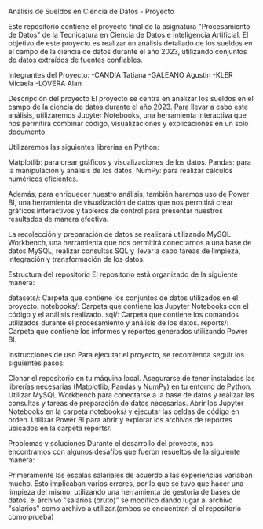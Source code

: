 Análisis de Sueldos en Ciencia de Datos - Proyecto

Este repositorio contiene el proyecto final de la asignatura "Procesamiento de Datos" de la Tecnicatura en Ciencia de Datos e Inteligencia Artificial. El objetivo de este proyecto es realizar un análisis detallado de los sueldos en el campo de la ciencia de datos durante el año 2023, utilizando conjuntos de datos extraídos de fuentes confiables.

Integrantes del Proyecto:
-CANDIA Tatiana
-GALEANO Agustin
-KLER Micaela
-LOVERA Alan

Descripción del proyecto
El proyecto se centra en analizar los sueldos en el campo de la ciencia de datos durante el año 2023. Para llevar a cabo este análisis, utilizaremos Jupyter Notebooks, una herramienta interactiva que nos permitirá combinar código, visualizaciones y explicaciones en un solo documento.

Utilizaremos las siguientes librerías en Python:

Matplotlib: para crear gráficos y visualizaciones de los datos.
Pandas: para la manipulación y análisis de los datos.
NumPy: para realizar cálculos numéricos eficientes.

Además, para enriquecer nuestro análisis, también haremos uso de Power BI, una herramienta de visualización de datos que nos permitirá crear gráficos interactivos y tableros de control para presentar nuestros resultados de manera efectiva.

La recolección y preparación de datos se realizará utilizando MySQL Workbench, una herramienta que nos permitirá conectarnos a una base de datos MySQL, realizar consultas SQL y llevar a cabo tareas de limpieza, integración y transformación de los datos.

Estructura del repositorio
El repositorio está organizado de la siguiente manera:

datasets/: Carpeta que contiene los conjuntos de datos utilizados en el proyecto.
notebooks/: Carpeta que contiene los Jupyter Notebooks con el código y el análisis realizado.
sql/: Carpeta que contiene los comandos utilizados durante el procesamiento y análisis de los datos.
reports/: Carpeta que contiene los informes y reportes generados utilizando Power BI.

Instrucciones de uso
Para ejecutar el proyecto, se recomienda seguir los siguientes pasos:

Clonar el repositorio en tu máquina local.
Asegurarse de tener instaladas las librerías necesarias (Matplotlib, Pandas y NumPy) en tu entorno de Python.
Utilizar MySQL Workbench para conectarse a la base de datos y realizar las consultas y tareas de preparación de datos necesarias.
Abrir los Jupyter Notebooks en la carpeta notebooks/ y ejecutar las celdas de código en orden.
Utilizar Power BI para abrir y explorar los archivos de reportes ubicados en la carpeta reports/.

Problemas y soluciones
Durante el desarrollo del proyecto, nos encontramos con algunos desafíos que fueron resueltos de la siguiente manera:

Primeramente las escalas salariales de acuerdo a las experiencias variaban mucho. Esto implicaban varios errores, por lo que se tuvo que hacer una limpieza del mismo, utilizando una herramienta de gestoria de bases de datos, el archivo "salarios (bruto)" se modifico dando lugar al archivo 
"salarios" como archivo a utilizar.(ambos se encuentran el el repositorio como prueba)
